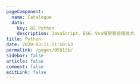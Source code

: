 ```yaml
---
pageComponent: 
  name: Catalogue
  data: 
    key: 02.Python
    description: JavaScript、ES6、Vue框架等前端技术
title: Python
date: 2020-03-11 21:50:53
permalink: /pages/05012b/
sidebar: false
article: false
comment: false
editLink: false
---
```


